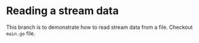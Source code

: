 # Reading a stream data
This branch is to demonstrate how to read stream data from a file. Checkout `main.go` file.
